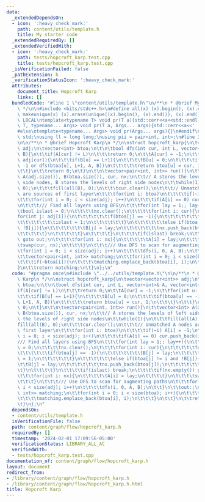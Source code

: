 ```yaml
---
data:
  _extendedDependsOn:
  - icon: ':heavy_check_mark:'
    path: content/utils/template.h
    title: My starter code
  _extendedRequiredBy: []
  _extendedVerifiedWith:
  - icon: ':heavy_check_mark:'
    path: tests/hopcroft_karp.test.cpp
    title: tests/hopcroft_karp.test.cpp
  _isVerificationFailed: false
  _pathExtension: h
  _verificationStatusIcon: ':heavy_check_mark:'
  attributes:
    document_title: Hopcroft Karp
    links: []
  bundledCode: "#line 1 \"content/utils/template.h\"\n/**\n * @brief My starter code\n\
    \ */\n\n#include <bits/stdc++.h>\n#define all(x) (x).begin(), (x).end()\n#define\
    \ makeunique(x) (x).erase(unique((x).begin(), (x).end()), (x).end());\n\n#ifdef\
    \ LOCAL\ntemplate<typename T> void pr(T a){std::cerr<<a<<std::endl;}\ntemplate<typename\
    \ T, typename... Args> void pr(T a, Args... args){std::cerr<<a<<' ',pr(args...);}\n\
    #else\ntemplate<typename... Args> void pr(Args... args){}\n#endif\n\nusing namespace\
    \ std;\nusing ll = long long;\nusing pii = pair<int, int>;\n#line 3 \"content/graph/flow/hopcroft_karp.h\"\
    \n\n/**\n * @brief Hopcroft Karp\n */\n\nstruct hopcroft_karp{\n\tvector<vector<int>>\
    \ adj;\n\tvector<int> btoa;\n\t\n\tbool dfs(int cur, int L, vector<int>& A, vector<int>&\
    \ B){\n\t\tif(A[cur] != L)\n\t\t\treturn 0;\n\t\tA[cur] = -1;\n\t\tfor(int u:\
    \ adj[cur]){\n\t\t\tif(B[u] == L+1){\n\t\t\t\tB[u] = 0;\n\t\t\t\tif(btoa[u] ==\
    \ -1 or dfs(btoa[u], L+1, A, B))\n\t\t\t\t\treturn btoa[u] = cur, 1;\n\t\t\t}\n\
    \t\t}\n\t\treturn 0;\n\t}\n\t\n\tvector<pair<int, int>> run(){\n\t\tvector<int>\
    \ A(adj.size()), B(btoa.size()), cur, nx;\n\t\t// A stores the levels of left\
    \ side nodes, B stores the levels of right side nodes\n\t\twhile(1){\n\t\t\tfill(all(A),\
    \ 0);\n\t\t\tfill(all(B), 0);\n\t\t\tcur.clear();\n\t\t\t// Unmatched A nodes\
    \ are sources of first layer\n\t\t\tfor(int i: btoa)\n\t\t\t\tif(~i) A[i] = -1;\n\
    \t\t\tfor(int i = 0; i < size(adj); i++)\n\t\t\t\tif(A[i] == 0) cur.push_back(i);\n\
    \n\t\t\t/// Find all layers using BFS\n\t\t\tfor(int lay = 1;; lay++){\n\t\t\t\
    \tbool islast = 0;\n\t\t\t\tnx.clear();\n\t\t\t\tfor(int i: cur){\n\t\t\t\t\t\
    for(int j: adj[i]){\n\t\t\t\t\t\tif(btoa[j] == -1){\n\t\t\t\t\t\t\tB[j] = lay;\n\
    \t\t\t\t\t\t\tislast = 1;\n\t\t\t\t\t\t}\n\t\t\t\t\t\telse if(btoa[j] != i and\
    \ !B[j]){\n\t\t\t\t\t\t\tB[j] = lay;\n\t\t\t\t\t\t\tnx.push_back(btoa[j]);\n\t\
    \t\t\t\t\t}\n\t\t\t\t\t}\n\t\t\t\t}\n\t\t\t\tif(islast) break;\n\t\t\t\tif(nx.empty())\
    \ goto out;\n\t\t\t\tfor(int i: nx){\n\t\t\t\t\tA[i] = lay;\n\t\t\t\t}\n\t\t\t\
    \tswap(cur, nx);\n\t\t\t}\n\t\t\t/// Use DFS to scan for augmenting paths\n\t\t\
    \tfor(int i = 0; i < size(adj); i++)\n\t\t\t\tdfs(i, 0, A, B);\n\t\t}\n\t\tout:;\n\
    \t\tvector<pair<int, int>> matching;\n\t\tfor(int i = 0; i < size(btoa); i++){\n\
    \t\t\tif(~btoa[i]){\n\t\t\t\tmatching.emplace_back(btoa[i], i);\n\t\t\t}\n\t\t\
    }\n\t\treturn matching;\n\t}\n};\n"
  code: "#pragma once\n#include \"../../utils/template.h\"\n\n/**\n * @brief Hopcroft\
    \ Karp\n */\n\nstruct hopcroft_karp{\n\tvector<vector<int>> adj;\n\tvector<int>\
    \ btoa;\n\t\n\tbool dfs(int cur, int L, vector<int>& A, vector<int>& B){\n\t\t\
    if(A[cur] != L)\n\t\t\treturn 0;\n\t\tA[cur] = -1;\n\t\tfor(int u: adj[cur]){\n\
    \t\t\tif(B[u] == L+1){\n\t\t\t\tB[u] = 0;\n\t\t\t\tif(btoa[u] == -1 or dfs(btoa[u],\
    \ L+1, A, B))\n\t\t\t\t\treturn btoa[u] = cur, 1;\n\t\t\t}\n\t\t}\n\t\treturn\
    \ 0;\n\t}\n\t\n\tvector<pair<int, int>> run(){\n\t\tvector<int> A(adj.size()),\
    \ B(btoa.size()), cur, nx;\n\t\t// A stores the levels of left side nodes, B stores\
    \ the levels of right side nodes\n\t\twhile(1){\n\t\t\tfill(all(A), 0);\n\t\t\t\
    fill(all(B), 0);\n\t\t\tcur.clear();\n\t\t\t// Unmatched A nodes are sources of\
    \ first layer\n\t\t\tfor(int i: btoa)\n\t\t\t\tif(~i) A[i] = -1;\n\t\t\tfor(int\
    \ i = 0; i < size(adj); i++)\n\t\t\t\tif(A[i] == 0) cur.push_back(i);\n\n\t\t\t\
    /// Find all layers using BFS\n\t\t\tfor(int lay = 1;; lay++){\n\t\t\t\tbool islast\
    \ = 0;\n\t\t\t\tnx.clear();\n\t\t\t\tfor(int i: cur){\n\t\t\t\t\tfor(int j: adj[i]){\n\
    \t\t\t\t\t\tif(btoa[j] == -1){\n\t\t\t\t\t\t\tB[j] = lay;\n\t\t\t\t\t\t\tislast\
    \ = 1;\n\t\t\t\t\t\t}\n\t\t\t\t\t\telse if(btoa[j] != i and !B[j]){\n\t\t\t\t\t\
    \t\tB[j] = lay;\n\t\t\t\t\t\t\tnx.push_back(btoa[j]);\n\t\t\t\t\t\t}\n\t\t\t\t\
    \t}\n\t\t\t\t}\n\t\t\t\tif(islast) break;\n\t\t\t\tif(nx.empty()) goto out;\n\t\
    \t\t\tfor(int i: nx){\n\t\t\t\t\tA[i] = lay;\n\t\t\t\t}\n\t\t\t\tswap(cur, nx);\n\
    \t\t\t}\n\t\t\t/// Use DFS to scan for augmenting paths\n\t\t\tfor(int i = 0;\
    \ i < size(adj); i++)\n\t\t\t\tdfs(i, 0, A, B);\n\t\t}\n\t\tout:;\n\t\tvector<pair<int,\
    \ int>> matching;\n\t\tfor(int i = 0; i < size(btoa); i++){\n\t\t\tif(~btoa[i]){\n\
    \t\t\t\tmatching.emplace_back(btoa[i], i);\n\t\t\t}\n\t\t}\n\t\treturn matching;\n\
    \t}\n};\n"
  dependsOn:
  - content/utils/template.h
  isVerificationFile: false
  path: content/graph/flow/hopcroft_karp.h
  requiredBy: []
  timestamp: '2024-02-01 17:09:56-05:00'
  verificationStatus: LIBRARY_ALL_AC
  verifiedWith:
  - tests/hopcroft_karp.test.cpp
documentation_of: content/graph/flow/hopcroft_karp.h
layout: document
redirect_from:
- /library/content/graph/flow/hopcroft_karp.h
- /library/content/graph/flow/hopcroft_karp.h.html
title: Hopcroft Karp
---
```

